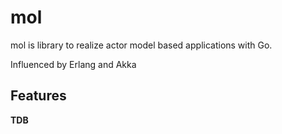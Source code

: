 # mol

mol is library to realize actor model based applications with Go.

Influenced by Erlang and Akka

## Features

**TDB**

